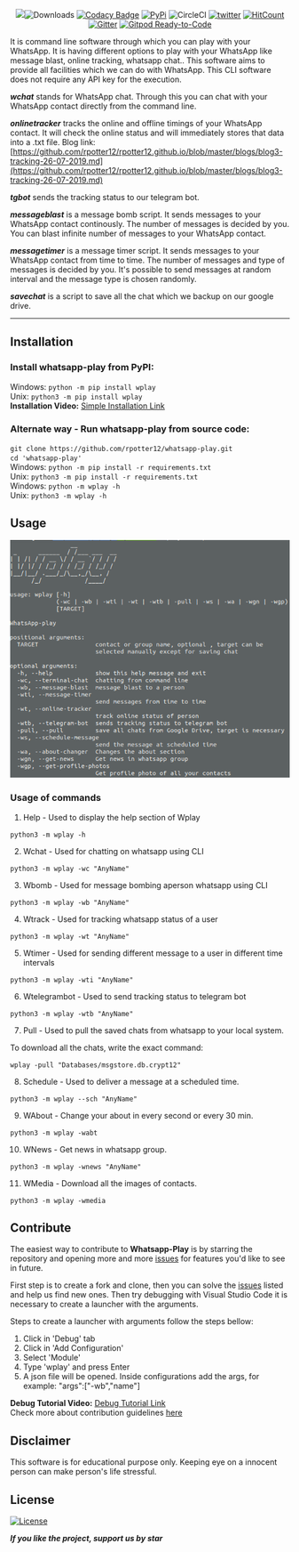 <p align="center">
  <img src="images/Screenshot%20from%202020-03-31%2016-16-31.png>
</p>
            
[![Downloads](https://pepy.tech/badge/wplay)](https://pepy.tech/project/wplay)
[![Codacy Badge](https://api.codacy.com/project/badge/Grade/749acf4cad424fbeb96a412963aa83ea)](https://app.codacy.com/app/rpotter12/whatsapp-play?utm_source=github.com&utm_medium=referral&utm_content=rpotter12/whatsapp-play&utm_campaign=Badge_Grade_Settings)
[![PyPi](https://img.shields.io/badge/pypi-v5.0.2-blue)](https://pypi.org/project/wplay/)
![CircleCI](https://circleci.com/gh/rpotter12/whatsapp-play/tree/master.svg?style=svg&circle-token=2b67dd21e60a01fdd36a670629574479aeb2f5c4)
[![twitter](https://img.shields.io/twitter/url/https/github.com/rpotter12/whatsapp-play.svg?style=social)](https://twitter.com/rpotter121998)
[![HitCount](http://hits.dwyl.io/rpotter12/whatsapp-play.svg)](http://hits.dwyl.io/rpotter12/whatsapp-play)
[![Gitter](https://badges.gitter.im/whatsapp-play/community.svg)](https://gitter.im/whatsapp-play/community?utm_source=badge&utm_medium=badge&utm_campaign=pr-badge)
[![Gitpod Ready-to-Code](https://img.shields.io/badge/Gitpod-Ready--to--Code-blue?logo=gitpod)](https://gitpod.io/#https://github.com/rpotter12/whatsapp-play) 

It is command line software through which you can play with your WhatsApp. It is having different options to play with your WhatsApp like message blast, online tracking, whatsapp chat.. This software aims to provide all facilities which we can do with WhatsApp. This CLI software does not require any API key for the execution.

***wchat*** stands for WhatsApp chat. Through this you can chat with your WhatsApp contact directly from the command line.

***onlinetracker*** tracks the online and offline timings of your WhatsApp contact. It will check the online status and will immediately stores that data into a .txt file. Blog link: [https://github.com/rpotter12/rpotter12.github.io/blob/master/blogs/blog3-tracking-26-07-2019.md](https://github.com/rpotter12/rpotter12.github.io/blob/master/blogs/blog3-tracking-26-07-2019.md)

***tgbot*** sends the tracking status to our telegram bot.

***messageblast*** is a message bomb script. It sends messages to your WhatsApp contact continously. The number of messages is decided by you. You can blast infinite number of messages to your WhatsApp contact.

***messagetimer*** is a message timer script. It sends messages to your WhatsApp contact from time to time. The number of messages and type of messages is decided by you. It's possible to send messages at random interval and the message type is chosen randomly.

***savechat*** is a script to save all the chat which we backup on our google drive.

---

## Installation

### Install whatsapp-play from PyPI: <br />
Windows: `python -m pip install wplay` <br />
Unix: `python3 -m pip install wplay` <br />
**Installation Video:** [Simple Installation Link](https://youtu.be/HS6ksu6rCxQ)

### Alternate way - Run whatsapp-play from source code: <br />
`git clone https://github.com/rpotter12/whatsapp-play.git` <br />
`cd 'whatsapp-play'` <br />
Windows: `python -m pip install -r requirements.txt` <br />
Unix: `python3 -m pip install -r requirements.txt` <br />
Windows: `python -m wplay -h` <br />
Unix: `python3 -m wplay -h` <br />

## Usage

<img src="/images/usage.png"><br>
### Usage of commands

1. Help - Used to display the help section of Wplay
```shell
python3 -m wplay -h
```
2. Wchat - Used for chatting on whatsapp using CLI
```shell
python3 -m wplay -wc "AnyName"
```
3. Wbomb - Used for message bombing aperson whatsapp using CLI
```shell
python3 -m wplay -wb "AnyName"
```
4. Wtrack - Used for tracking whatsapp status of a user 
```shell
python3 -m wplay -wt "AnyName"
```
5. Wtimer - Used for sending different message to a user in different time intervals
```shell
python3 -m wplay -wti "AnyName"
```
6. Wtelegrambot - Used to send tracking status to telegram bot
```shell
python3 -m wplay -wtb "AnyName"
```
7. Pull - Used to pull the saved chats from whatsapp to your local system.

To download all the chats, write the exact command:
```shell
wplay -pull "Databases/msgstore.db.crypt12"
```
8. Schedule - Used to deliver a message at a scheduled time.
```shell
python3 -m wplay --sch "AnyName"
```
9. WAbout - Change your about in every second or every 30 min.
```shell
python3 -m wplay -wabt
```
10. WNews - Get news in whatsapp group.
```shell
python3 -m wplay -wnews "AnyName"
```
11. WMedia - Download all the images of contacts.
```shell
python3 -m wplay -wmedia
```

## Contribute

The easiest way to contribute to **Whatsapp-Play** is by starring the repository and opening more and more [issues](https://github.com/rpotter12/whatsapp-play/issues) for features you'd like to see in future. <br />

First step is to create a fork and clone, then you can solve the [issues](https://github.com/rpotter12/whatsapp-play/issues) listed and help us find new ones. Then try debugging with Visual Studio Code it is necessary to create a launcher with the arguments. <br />

Steps to create a launcher with arguments follow the steps bellow: <br />
1. Click in 'Debug' tab
1. Click in 'Add Configuration'
1. Select 'Module'
1. Type 'wplay' and press Enter
1. A json file will be opened. Inside configurations add the args, for example: "args":["-wb","name"] 

**Debug Tutorial Video:** [Debug Tutorial Link](https://youtu.be/NyJgUGvyWnY)<br />
Check more about contribution guidelines [here](https://www.github.com/rpotter12/whatsapp-play/CONTRIBUTION.md)

## Disclaimer
This software is for educational purpose only. Keeping eye on a innocent person can make person's life stressful.

## License
[![License](https://img.shields.io/github/license/rpotter12/whatsapp-play.svg)](https://github.com/rpotter12/whatsapp-play/blob/master/README.md)

***If you like the project, support us by star***
